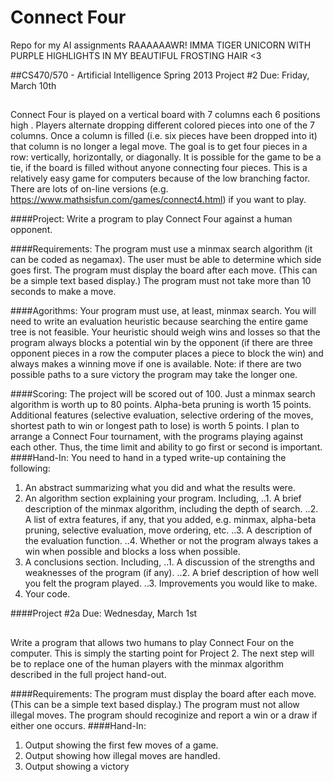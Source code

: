 # Connect Four
Repo for my AI assignments
RAAAAAAWR! IMMA TIGER UNICORN WITH PURPLE HIGHLIGHTS IN MY BEAUTIFUL FROSTING HAIR <3



##CS470/570 - Artificial Intelligence 
Spring 2013
Project #2
Due: Friday, March 10th 

##
Connect Four is played on a vertical board with 7 columns each 6 positions high  . Players alternate dropping different colored pieces into one of the 7 columns. Once a column is filled (i.e. six pieces have been dropped into it) that column is no longer a legal move. The goal is to get four pieces in a row: vertically, horizontally, or diagonally. It is possible for the game to be a tie, if the board is filled without anyone connecting four pieces. This is a relatively easy game for computers because of the low branching factor. There are lots of on-line versions (e.g. https://www.mathsisfun.com/games/connect4.html) if you want to play.

####Project: 
Write a program to play Connect Four against a human opponent.

####Requirements: 
The program must use a minmax search algorithm (it can be coded as negamax). The user must be able to determine which side goes first. The program must display the board after each move. (This can be a simple text based display.) The program must not take more than 10 seconds to make a move.

####Agorithms: 
Your program must use, at least, minmax search. You will need to write an evaluation heuristic because searching the entire game tree is not feasible. Your heuristic should weigh wins and losses so that the program always blocks a potential win by the opponent (if there are three opponent pieces in a row the computer places a piece to block the win) and always makes a winning move if one is available. Note: if there are two possible paths to a sure victory the program may take the longer one.

####Scoring: 
The project will be scored out of 100. Just a minmax search algorithm is worth up to 80 points. Alpha-beta pruning is worth 15 points. Additional features (selective evaluation, selective ordering of the moves, shortest path to win or longest path to lose) is worth 5 points. 
I plan to arrange a Connect Four tournament, with the programs playing against each other. Thus, the time limit and ability to go first or second is important. 
####Hand-In:
You need to hand in a typed write-up containing the following: 
1.	An abstract summarizing what you did and what the results were. 
2.	An algorithm section explaining your program. Including, 
..1.	A brief description of the minmax algorithm, including the depth of search.
..2.	A list of extra features, if any, that you added, e.g. minmax, alpha-beta pruning, selective evaluation, move ordering, etc.
..3.	A description of the evaluation function.
..4.	Whether or not the program always takes a win when possible and blocks a loss when possible.
3.	A conclusions section. Including,
..1.	A discussion of the strengths and weaknesses of the program (if any).
..2.	A brief description of how well you felt the program played.
..3.	Improvements you would like to make.
4.	Your code.




####Project #2a
Due: Wednesday, March 1st

##
Write a program that allows two humans to play Connect Four on the computer. This is simply the starting point for Project 2. The next step will be to replace one of the human players with the minmax algorithm described in the full project hand-out.

####Requirements: 
The program must display the board after each move. (This can be a simple text based display.) The program must not allow illegal moves. The program should recoginize and report a win or a draw if either one occurs.
####Hand-In: 
1.	Output showing the first few moves of a game. 
2.	Output showing how illegal moves are handled. 
3.	Output showing a victory
 


